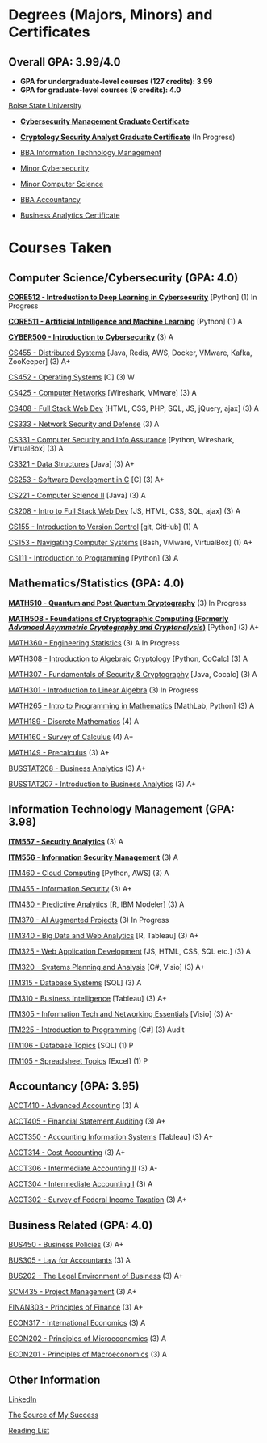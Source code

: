# Degrees (Majors, Minors) and Certificates

## Overall GPA: 3.99/4.0
- **GPA for undergraduate-level courses (127 credits): 3.99**
- **GPA for graduate-level courses (9 credits): 4.0**

[Boise State University](https://www.boisestate.edu/)

- **[Cybersecurity Management Graduate Certificate](https://www.boisestate.edu/cobe-itscm/graduate-certificate-in-cybersecurity-management/)**

- **[Cryptology Security Analyst Graduate Certificate](https://www.boisestate.edu/math/security/)** (In Progress)

- [BBA Information Technology Management](https://www.boisestate.edu/cobe-itscm/it-management/)

- [Minor Cybersecurity](https://www.boisestate.edu/registrar-catalog/#/programs/Hye4XH_4n8)

- [Minor Computer Science](https://www.boisestate.edu/registrar-catalog/#/programs/Hkem7S_VnI)

- [BBA Accountancy](https://www.boisestate.edu/cobe-accountancy/programs/accountancy-degrees/)

- [Business Analytics Certificate](https://www.boisestate.edu/cobe-itscm/certificate-in-business-analytics/)



# Courses Taken

## Computer Science/Cybersecurity (GPA: 4.0)

**[CORE512 - Introduction to Deep Learning in Cybersecurity](https://www.boisestate.edu/graduatecatalog/#/courses/B1bic-_Sv)** [Python] (1) In Progress

**[CORE511 - Artificial Intelligence and Machine Learning](https://www.boisestate.edu/graduatecatalog/#/courses/Bk_y0xOrw)** [Python] (1) A

**[CYBER500 - Introduction to Cybersecurity](https://www.boisestate.edu/graduatecatalog/#/courses/BJWmBSA8w?bcCurrent=CYBER500)** (3) A

[CS455 - Distributed Systems](https://www.boisestate.edu/registrar-catalog/#/courses/HyWBM8IcL?&bcCurrent=CS455) [Java, Redis, AWS, Docker, VMware, Kafka, ZooKeeper] (3) A+

[CS452 - Operating Systems](https://www.boisestate.edu/registrar-catalog/#/courses/r1GvJLI58?bcCurrent=CS452) [C] (3) W

[CS425 - Computer Networks](https://www.boisestate.edu/registrar-catalog/#/courses/S1i_f8I98?bcCurrent=CS425) [Wireshark, VMware] (3) A

[CS408 - Full Stack Web Dev](https://www.boisestate.edu/registrar-catalog/#/courses/B1pZ7LL9I?bcCurrent=CS408) [HTML, CSS,  PHP, SQL, JS, jQuery, ajax] (3) A

[CS333 - Network Security and Defense](https://www.boisestate.edu/registrar-catalog/#/courses/SJ77QIUcI?bcCurrent=CS333) (3) A

[CS331 - Computer Security and Info Assurance](https://www.boisestate.edu/registrar-catalog/#/courses/rym7mLIcI?bc=true&bcCurrent=CS331) [Python, Wireshark, VirtualBox] (3) A

[CS321 - Data Structures](https://www.boisestate.edu/registrar-catalog/#/courses/SJ0xQ8I98?bcCurrent=CS321) [Java] (3) A+

[CS253 - Software Development in C](https://www.boisestate.edu/registrar-catalog/#/courses/r1NfG8IcU?bcCurrent=CS253) [C] (3) A+

[CS221 - Computer Science II](https://www.boisestate.edu/registrar-catalog/#/courses/SygWSzII98?bcCurrent=CS221) [Java] (3) A

[CS208 - Intro to Full Stack Web Dev](https://www.boisestate.edu/registrar-catalog/#/courses/Hk9gqpkej?&bcCurrent=CS208) [JS, HTML, CSS, SQL, ajax] (3) A

[CS155 - Introduction to Version Control](https://www.boisestate.edu/registrar-catalog/#/courses/HkWNqXI89U?bcCurrent=CS155) [git, GitHub] (1) A 

[CS153 - Navigating Computer Systems](https://www.boisestate.edu/registrar-catalog/#/courses/rkVqQ8U5L?bcCurrent=CS153) [Bash, VMware, VirtualBox] (1) A+

[CS111 - Introduction to Programming](https://www.boisestate.edu/registrar-catalog/#/courses/SJHvXLL9I?bcCurrent=CS111) [Python] (3) A


## Mathematics/Statistics (GPA: 4.0)
**[MATH510 - Quantum and Post Quantum Cryptography](https://www.boisestate.edu/graduatecatalog/#/courses/S1Q2FB2Ew?bc=true&bcCurrent=MATH510%20-%20Quantum%20and%20Post%20Quantum%20Cryptography&bcGroup=Mathematics%20(MATH)&bcItemType=courses)** (3) In Progress

**[MATH508 - Foundations of Cryptographic Computing (Formerly *Advanced Asymmetric Cryptography and Cryptanalysis*)](https://www.boisestate.edu/graduatecatalog/#/courses/BkskwYb0I)** [Python] (3) A+

[MATH360 - Engineering Statistics](https://www.boisestate.edu/registrar-catalog/#/courses/H1gzQxU85I?bc=true&bcCurrent=MATH360%20-%20Engineering%20Statistics&bcGroup=Mathematics%20(MATH)&bcItemType=courses) (3) A In Progress

[MATH308 - Introduction to Algebraic Cryptology](https://www.boisestate.edu/registrar-catalog/#/courses/BklN6-UU9L?bcCurrent=MATH308) [Python, CoCalc] (3) A

[MATH307 - Fundamentals of Security & Cryptography](https://www.boisestate.edu/registrar-catalog/#/courses/HkleaWLUqI?bcCurrent=MATH307) [Java, Cocalc] (3) A

[MATH301 - Introduction to Linear Algebra](https://www.boisestate.edu/registrar-catalog/#/courses/rypGxUIcU?group=Mathematics%20(MATH)&bc=true&bcCurrent=MATH301%20-%20Introduction%20to%20Linear%20Algebra&bcGroup=Mathematics%20(MATH)&bcItemType=courses) (3) In Progress

[MATH265 - Intro to Programming in Mathematics](https://www.boisestate.edu/registrar-catalog/#/courses/rkxDNUU5I?true&bcCurrent=MATH265) [MathLab, Python] (3) A

[MATH189 - Discrete Mathematics](https://www.boisestate.edu/registrar-catalog/#/courses/Skgqe78L5I?bcCurrent=MATH189) (4) A

[MATH160 - Survey of Calculus](https://www.boisestate.edu/registrar-catalog/#/courses/SyYGeUU98?bcCurrent=MATH160) (4) A+

[MATH149 - Precalculus](https://www.boisestate.edu/registrar-catalog/#/courses/HyIR7L8c8?bcCurrent=MATH149) (3) A+

[BUSSTAT208 - Business Analytics](https://www.boisestate.edu/registrar-catalog/#/courses/BylBiyLUqU?bcCurrent=BUSSTAT208) (3) A+

[BUSSTAT207 - Introduction to Business Analytics](https://www.boisestate.edu/registrar-catalog/#/courses/ByZBjyLUc8?bcCurrent=BUSSTAT207) (3) A+


## Information Technology Management (GPA: 3.98)

**[ITM557 - Security Analytics](https://www.boisestate.edu/graduatecatalog/#/courses/SJuYCGYLv?bcCurrent=ITM557)** (3) A

**[ITM556 - Information Security Management](https://www.boisestate.edu/graduatecatalog/#/courses/rypJhGYUw?bcCurrent=ITM556)** (3) A

[ITM460 - Cloud Computing](https://www.boisestate.edu/registrar-catalog/#/courses/rk8UN8I98?bcCurrent=ITM460) [Python, AWS] (3) A

[ITM455 - Information Security](https://www.boisestate.edu/registrar-catalog/#/courses/HJuobL89L?bcCurrent=ITM455) (3) A+

[ITM430 - Predictive Analytics](https://www.boisestate.edu/registrar-catalog/#/courses/BJeUsX8LqU?bcCurrent=ITM430) [R, IBM Modeler] (3) A

[ITM370 - AI Augmented Projects](https://www.boisestate.edu/registrar-catalog/#/courses/H1qgXIIcU?bc=true&bcCurrent=ITM370%20-%20AI%20Augmented%20Projects&bcGroup=Information%20Technology%20Management%20(ITM)&bcItemType=courses) (3) In Progress 

[ITM340 - Big Data and Web Analytics](https://www.boisestate.edu/registrar-catalog/#/courses/BybIVLI5L?&bcCurrent=ITM340) [R, Tableau] (3) A+

[ITM325 - Web Application Development](https://www.boisestate.edu/registrar-catalog/#/courses/Sy4oW8I5U?bcCurrent=ITM325) [JS, HTML, CSS, SQL etc.] (3) A

[ITM320 - Systems Planning and Analysis](https://www.boisestate.edu/registrar-catalog/#/courses/HJrjy8U5I?bcCurrent=ITM320) [C#, Visio] (3) A+

[ITM315 - Database Systems](https://www.boisestate.edu/registrar-catalog/#/courses/BklZokL85U?bcCurrent=ITM315) [SQL] (3) A

[ITM310 - Business Intelligence](https://www.boisestate.edu/registrar-catalog/#/courses/ryxskLU5U?bcCurrent=ITM310) [Tableau] (3) A+

[ITM305 - Information Tech and Networking Essentials](https://www.boisestate.edu/registrar-catalog/#/courses/S12DfLU9L?&bcCurrent=ITM305) [Visio] (3) A-

[ITM225 - Introduction to Programming](https://www.boisestate.edu/registrar-catalog/#/courses/rymez885U?bcCurrent=ITM225) [C#] (3) Audit

[ITM106 - Database Topics](https://www.boisestate.edu/registrar-catalog/#/courses/rJeWjJ8IcI?bc=true&bcCurrent=ITM106) [SQL] (1) P

[ITM105 - Spreadsheet Topics](https://www.boisestate.edu/registrar-catalog/#/courses/BJZj1UL5L?bcCurrent=ITM105) [Excel] (1) P


## Accountancy (GPA: 3.95)

[ACCT410 - Advanced Accounting](https://www.boisestate.edu/registrar-catalog/#/courses/Ske3wk8U5I?bcCurrent=ACCT410) (3) A

[ACCT405 - Financial Statement Auditing](https://www.boisestate.edu/registrar-catalog/#/courses/rJxhDJLU5U?bcCurrent=ACCT405) (3) A+

[ACCT350 - Accounting Information Systems](https://www.boisestate.edu/registrar-catalog/#/courses/BJexu18UcU?bcCurrent=ACCT350) [Tableau] (3) A+

[ACCT314 - Cost Accounting](https://www.boisestate.edu/registrar-catalog/#/courses/BkZ3PJU85U?bcCurrent=ACCT314) (3) A+

[ACCT306 - Intermediate Accounting II](https://www.boisestate.edu/registrar-catalog/#/courses/Sk2vJILq8?bcCurrent=ACCT306) (3) A-

[ACCT304 - Intermediate Accounting I](https://www.boisestate.edu/registrar-catalog/#/courses/B12PJIUcL?&bcCurrent=ACCT304) (3) A

[ACCT302 - Survey of Federal Income Taxation](https://www.boisestate.edu/registrar-catalog/#/courses/Hyb3DyIUqU?bcCurrent=ACCT302) (3) A+


## Business Related (GPA: 4.0)

[BUS450 - Business Policies](https://www.boisestate.edu/registrar-catalog/#/courses/HkgisJULcI?bcCurrent=BUS450) (3) A+

[BUS305 - Law for Accountants](https://www.boisestate.edu/registrar-catalog/#/courses/BJsiyUUc8?bcCurrent=BUS305) (3) A
 
[BUS202 - The Legal Environment of Business](https://www.boisestate.edu/registrar-catalog/#/courses/SksikLUcI?bcCurrent=BUS202) (3) A+

[SCM435 - Project Management](https://www.boisestate.edu/registrar-catalog/#/courses/H1llp-889U?&bcCurrent=SCM435) (3) A+

[FINAN303 - Principles of Finance](https://www.boisestate.edu/registrar-catalog/#/courses/SkeQayIU9L?bcCurrent=FINAN303) (3) A+

[ECON317 - International Economics](https://www.boisestate.edu/registrar-catalog/#/courses/B1-lnJLI5I?&bcCurrent=ECON317) (3) A

[ECON202 - Principles of Microeconomics](https://www.boisestate.edu/registrar-catalog/#/courses/H1gh1L8qU?&bcCurrent=ECON202) (3) A

[ECON201 - Principles of Macroeconomics](https://www.boisestate.edu/registrar-catalog/#/courses/BJlhy88cI?bcCurrent=ECON201) (3) A


## Other Information

[LinkedIn](https://www.linkedin.com/in/heidi-zhang-ctr)

[The Source of My Success](https://www.churchofjesuschrist.org/?lang=eng)

[Reading List](https://heidizhangctr.github.io/heidi.zhang.ctr.github.io/PAGE-ReadingList)
